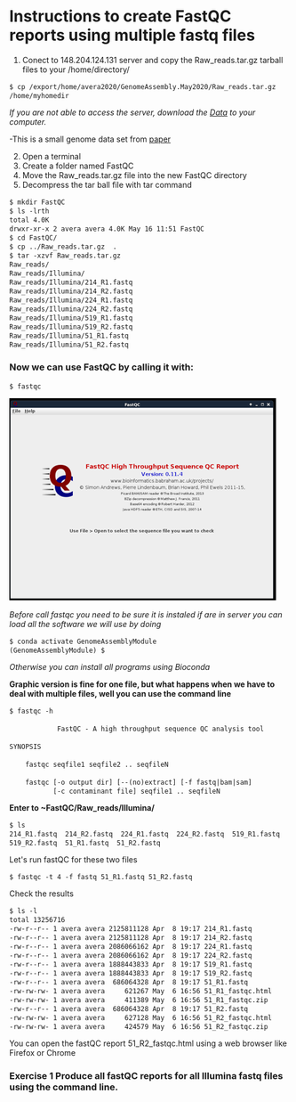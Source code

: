 # Instructions to create FastQC reports using multiple fastq files

1. Conect to 148.204.124.131 server and copy the Raw_reads.tar.gz tarball files to your /home/directory/
```console
$ cp /export/home/avera2020/GenomeAssembly.May2020/Raw_reads.tar.gz /home/myhomedir
```
*If you are not able to access the server, download the [Data](https://osu.box.com/s/tjk874n5k2hgwag64nnl40x4njv5qp9i) to your computer.*

-This is a small genome data set from [paper](https://aem.asm.org/content/86/8/e00091-20)

2. Open a terminal
3. Create a folder named FastQC
4. Move the Raw_reads.tar.gz file into the new FastQC directory
5. Decompress the tar ball file with tar command

```console
$ mkdir FastQC
$ ls -lrth
total 4.0K
drwxr-xr-x 2 avera avera 4.0K May 16 11:51 FastQC
$ cd FastQC/
$ cp ../Raw_reads.tar.gz  .
$ tar -xzvf Raw_reads.tar.gz 
Raw_reads/
Raw_reads/Illumina/
Raw_reads/Illumina/214_R1.fastq
Raw_reads/Illumina/214_R2.fastq
Raw_reads/Illumina/224_R1.fastq
Raw_reads/Illumina/224_R2.fastq
Raw_reads/Illumina/519_R1.fastq
Raw_reads/Illumina/519_R2.fastq
Raw_reads/Illumina/51_R1.fastq
Raw_reads/Illumina/51_R2.fastq

```
### Now we can use FastQC by calling it with:
```console
$ fastqc
```
![Alt Text](https://github.com/avera1988/Genome_Assembly_lecture/blob/master/images/fastqcconsole.png)

*Before call fastqc you need to be sure it is instaled if are in server you can load all the software we will use by doing*

```console
$ conda activate GenomeAssemblyModule
(GenomeAssemblyModule) $
```
*Otherwise you can install all programs using Bioconda*

**Graphic version is fine for one file, but what happens when we have to deal with multiple files, well you can use the command line**
```console
$ fastqc -h

            FastQC - A high throughput sequence QC analysis tool

SYNOPSIS

	fastqc seqfile1 seqfile2 .. seqfileN

    fastqc [-o output dir] [--(no)extract] [-f fastq|bam|sam] 
           [-c contaminant file] seqfile1 .. seqfileN
```

**Enter to ~FastQC/Raw_reads/Illumina/**

```console
$ ls
214_R1.fastq  214_R2.fastq  224_R1.fastq  224_R2.fastq  519_R1.fastq  519_R2.fastq  51_R1.fastq  51_R2.fastq
```

Let's run fastQC for these two files
 ```console
$ fastqc -t 4 -f fastq 51_R1.fastq 51_R2.fastq
 ```
 Check the results 	
 ```Console
$ ls -l
total 13256716
-rw-r--r-- 1 avera avera 2125811128 Apr  8 19:17 214_R1.fastq
-rw-r--r-- 1 avera avera 2125811128 Apr  8 19:17 214_R2.fastq
-rw-r--r-- 1 avera avera 2086066162 Apr  8 19:17 224_R1.fastq
-rw-r--r-- 1 avera avera 2086066162 Apr  8 19:17 224_R2.fastq
-rw-r--r-- 1 avera avera 1888443833 Apr  8 19:17 519_R1.fastq
-rw-r--r-- 1 avera avera 1888443833 Apr  8 19:17 519_R2.fastq
-rw-r--r-- 1 avera avera  686064328 Apr  8 19:17 51_R1.fastq
-rw-rw-rw- 1 avera avera     621267 May  6 16:56 51_R1_fastqc.html
-rw-rw-rw- 1 avera avera     411389 May  6 16:56 51_R1_fastqc.zip
-rw-r--r-- 1 avera avera  686064328 Apr  8 19:17 51_R2.fastq
-rw-rw-rw- 1 avera avera     627128 May  6 16:56 51_R2_fastqc.html
-rw-rw-rw- 1 avera avera     424579 May  6 16:56 51_R2_fastqc.zip 

 ```
 You can open the fastQC report  51_R2_fastqc.html using a web browser like Firefox or Chrome
 
 ### Exercise 1 Produce all fastQC reports for all Illumina fastq files using the command line.
 
 
 
 
